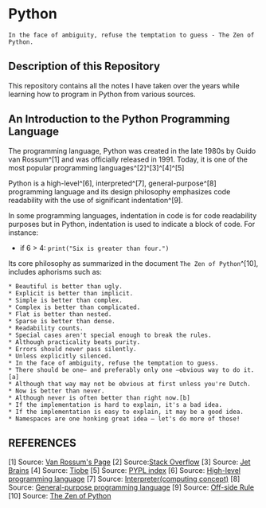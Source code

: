 # Python

    In the face of ambiguity, refuse the temptation to guess - The Zen of Python.

## Description of this Repository

This repository contains all the notes I have taken over the years while learning how to program in Python from various sources.

## An Introduction to the Python Programming Language

The programming language, Python was created in the late 1980s by Guido van Rossum^[1] and was officially released in 1991. Today, it is one of the most popular programming languages^[2]^[3]^[4]^[5]

Python is a high-level^[6], interpreted^[7], general-purpose^[8] programming language and its design philosophy emphasizes code readability with the use of significant indentation^[9].

In some programming languages, indentation in code is for code readability purposes but in Python, indentation is used to indicate a block of code. For instance:

* if 6 > 4:
    ```print("Six is greater than four.")```

Its core philosophy as summarized in the document ```The Zen of Python```^[10], includes aphorisms such as:

    * Beautiful is better than ugly.
    * Explicit is better than implicit.
    * Simple is better than complex.
    * Complex is better than complicated.
    * Flat is better than nested.
    * Sparse is better than dense.
    * Readability counts.
    * Special cases aren't special enough to break the rules.
    * Although practicality beats purity.
    * Errors should never pass silently.
    * Unless explicitly silenced.
    * In the face of ambiguity, refuse the temptation to guess.
    * There should be one– and preferably only one –obvious way to do it.[a]
    * Although that way may not be obvious at first unless you're Dutch.
    * Now is better than never.
    * Although never is often better than right now.[b]
    * If the implementation is hard to explain, it's a bad idea.
    * If the implementation is easy to explain, it may be a good idea.
    * Namespaces are one honking great idea – let's do more of those!

## REFERENCES

[1] Source: [Van Rossum's Page]((https://gvanrossum.github.io/))
[2] Source:[Stack Overflow](https://insights.stackoverflow.com/survey/2020/#technology-most-loved-dreaded-and-wanted-languages-loved)
[3] Source: [Jet Brains](https://www.jetbrains.com/lp/devecosystem-2020/)
[4] Source: [Tiobe](https://www.tiobe.com/tiobe-index/)
[5] Source: [PYPL index](https://pypl.github.io/PYPL.html)
[6] Source: [High-level programming language](https://en.wikipedia.org/wiki/High-level_programming_language)
[7] Source: [Interpreter(computing concept)](https://en.wikipedia.org/wiki/Interpreter_(computing))
[8] Source: [General-purpose programming language](https://en.wikipedia.org/wiki/General-purpose_programming_language)
[9] Source: [Off-side Rule](https://en.wikipedia.org/wiki/Off-side_rule)
[10] Source: [The Zen of Python](https://en.wikipedia.org/wiki/Zen_of_Python)

